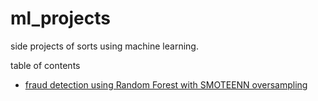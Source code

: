 # ml_projects
side projects of sorts using machine learning.

table of contents
- [fraud detection using Random Forest with SMOTEENN oversampling](#https://github.com/usagiramen/ml_projects/blob/master/fraud_detection/random_forest.ipynb)

